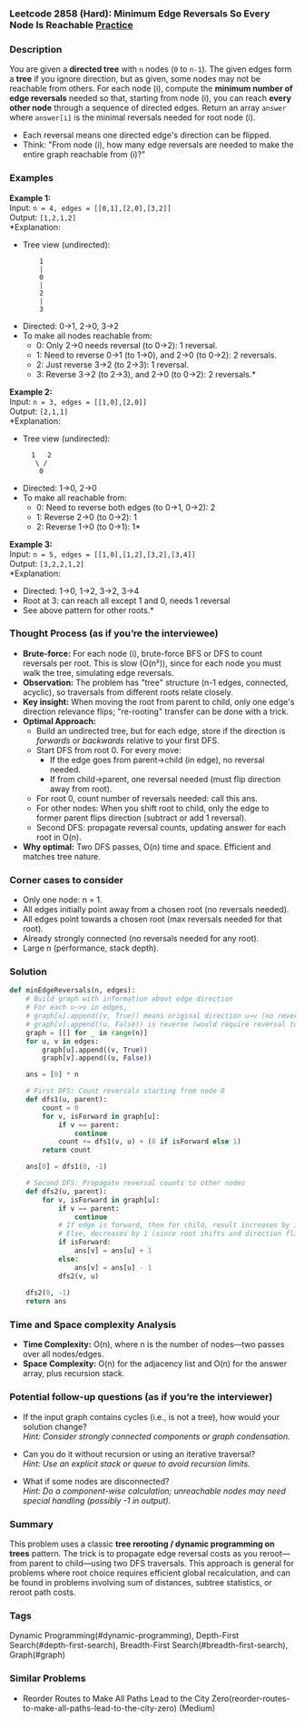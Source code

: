 ### Leetcode 2858 (Hard): Minimum Edge Reversals So Every Node Is Reachable [Practice](https://leetcode.com/problems/minimum-edge-reversals-so-every-node-is-reachable)

### Description  
You are given a **directed tree** with `n` nodes (`0` to `n-1`). The given edges form a **tree** if you ignore direction, but as given, some nodes may not be reachable from others. For each node \(i\), compute the **minimum number of edge reversals** needed so that, starting from node \(i\), you can reach **every other node** through a sequence of directed edges. Return an array `answer` where `answer[i]` is the minimal reversals needed for root node \(i\).

- Each reversal means one directed edge's direction can be flipped.
- Think: "From node \(i\), how many edge reversals are needed to make the entire graph reachable from \(i\)?"

### Examples  

**Example 1:**  
Input: `n = 4, edges = [[0,1],[2,0],[3,2]]`  
Output: `[1,2,1,2]`  
*Explanation:  
- Tree view (undirected):  
  ```
      1
      |
      0
      |
      2
      |
      3
  ```
- Directed: 0→1, 2→0, 3→2  
- To make all nodes reachable from:
    - 0: Only 2→0 needs reversal (to 0→2): 1 reversal.
    - 1: Need to reverse 0→1 (to 1→0), and 2→0 (to 0→2): 2 reversals.
    - 2: Just reverse 3→2 (to 2→3): 1 reversal.
    - 3: Reverse 3→2 (to 2→3), and 2→0 (to 0→2): 2 reversals.*

**Example 2:**  
Input: `n = 3, edges = [[1,0],[2,0]]`  
Output: `[2,1,1]`  
*Explanation:  
- Tree view (undirected):  
  ```
    1   2
     \ /
      0
  ```
- Directed: 1→0, 2→0  
- To make all reachable from:
  - 0: Need to reverse both edges (to 0→1, 0→2): 2
  - 1: Reverse 2→0 (to 0→2): 1
  - 2: Reverse 1→0 (to 0→1): 1*

**Example 3:**  
Input: `n = 5, edges = [[1,0],[1,2],[3,2],[3,4]]`  
Output: `[3,2,2,1,2]`  
*Explanation:  
- Directed: 1→0, 1→2, 3→2, 3→4  
- Root at 3: can reach all except 1 and 0, needs 1 reversal
- See above pattern for other roots.*

### Thought Process (as if you’re the interviewee)  

- **Brute-force:** For each node \(i\), brute-force BFS or DFS to count reversals per root. This is slow (O(n²)), since for each node you must walk the tree, simulating edge reversals.  
- **Observation:** The problem has "tree" structure (n-1 edges, connected, acyclic), so traversals from different roots relate closely.
- **Key insight:** When moving the root from parent to child, only one edge's direction relevance flips; "re-rooting" transfer can be done with a trick.
- **Optimal Approach:**
  - Build an undirected tree, but for each edge, store if the direction is *forwards* or *backwards* relative to your first DFS.
  - Start DFS from root 0. For every move:
      - If the edge goes from parent→child (in edge), no reversal needed.
      - If from child→parent, one reversal needed (must flip direction away from root).
  - For root 0, count number of reversals needed: call this ans.
  - For other nodes: When you shift root to child, only the edge to former parent flips direction (subtract or add 1 reversal).
  - Second DFS: propagate reversal counts, updating answer for each root in O(n).
- **Why optimal:** Two DFS passes, O(n) time and space. Efficient and matches tree nature.

### Corner cases to consider  
- Only one node: n = 1.
- All edges initially point away from a chosen root (no reversals needed).
- All edges point towards a chosen root (max reversals needed for that root).
- Already strongly connected (no reversals needed for any root).
- Large n (performance, stack depth).

### Solution

```python
def minEdgeReversals(n, edges):
    # Build graph with information about edge direction
    # For each u->v in edges, 
    # graph[u].append((v, True)) means original direction u→v (no reversal), 
    # graph[v].append((u, False)) is reverse (would require reversal to reach u→v)
    graph = [[] for _ in range(n)]
    for u, v in edges:
        graph[u].append((v, True))
        graph[v].append((u, False))

    ans = [0] * n

    # First DFS: Count reversals starting from node 0
    def dfs1(u, parent):
        count = 0
        for v, isForward in graph[u]:
            if v == parent:
                continue
            count += dfs1(v, u) + (0 if isForward else 1)
        return count

    ans[0] = dfs1(0, -1)

    # Second DFS: Propagate reversal counts to other nodes
    def dfs2(u, parent):
        for v, isForward in graph[u]:
            if v == parent:
                continue
            # If edge is forward, then for child, result increases by 1;
            # Else, decreases by 1 (since root shifts and direction flips)
            if isForward:
                ans[v] = ans[u] + 1
            else:
                ans[v] = ans[u] - 1
            dfs2(v, u)
            
    dfs2(0, -1)
    return ans
```

### Time and Space complexity Analysis  

- **Time Complexity:** O(n), where n is the number of nodes—two passes over all nodes/edges.
- **Space Complexity:** O(n) for the adjacency list and O(n) for the answer array, plus recursion stack.

### Potential follow-up questions (as if you’re the interviewer)  

- If the input graph contains cycles (i.e., is not a tree), how would your solution change?  
  *Hint: Consider strongly connected components or graph condensation.*

- Can you do it without recursion or using an iterative traversal?  
  *Hint: Use an explicit stack or queue to avoid recursion limits.*

- What if some nodes are disconnected?  
  *Hint: Do a component-wise calculation; unreachable nodes may need special handling (possibly -1 in output).*

### Summary
This problem uses a classic **tree rerooting / dynamic programming on trees** pattern. The trick is to propagate edge reversal costs as you reroot—from parent to child—using two DFS traversals. This approach is general for problems where root choice requires efficient global recalculation, and can be found in problems involving sum of distances, subtree statistics, or reroot path costs.

### Tags
Dynamic Programming(#dynamic-programming), Depth-First Search(#depth-first-search), Breadth-First Search(#breadth-first-search), Graph(#graph)

### Similar Problems
- Reorder Routes to Make All Paths Lead to the City Zero(reorder-routes-to-make-all-paths-lead-to-the-city-zero) (Medium)